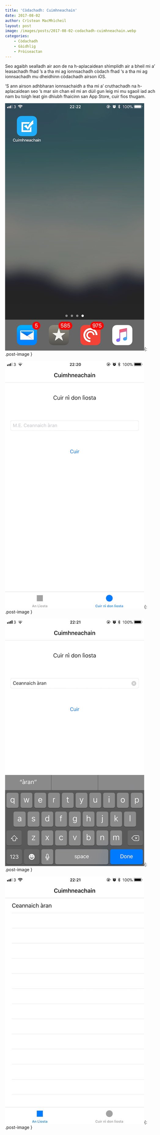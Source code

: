 ```yaml
---
title: 'Còdachadh: Cuimhneachain'
date: 2017-08-02
author: Crìstean MacMhìcheil
layout: post
image: /images/posts/2017-08-02-codachadh-cuimhneachain.webp
categories:
    - Còdachadh
    - Gàidhlig
    - Pròiseactan
---
```


Seo agaibh sealladh air aon de na h-aplacaidean shìmplidh air a bheil mi a’ leasachadh fhad ’s a tha mi ag ionnsachadh còdach fhad ‘s a tha mi ag ionnsachadh mu dheidhinn còdachadh airson iOS.

‘S ann airson adhbharan ionnsachaidh a tha mi a’ cruthachadh na h-aplacaidean seo ’s mar sin chan eil mi an dùil gun leig mi mu sgaoil iad ach nam bu toigh leat gin dhiubh fhaicinn san App Store, cuir fios thugam.

![Glachadh-sgrìn dhen aplacaid Cuimhneachain](/images/posts/2017-08-02-codachadh-cuimhneachain-01.jpeg){: .post-image }

![Glachadh-sgrìn dhen aplacaid Cuimhneachain](/images/posts/2017-08-02-codachadh-cuimhneachain-02.jpeg){: .post-image }

![Glachadh-sgrìn dhen aplacaid Cuimhneachain](/images/posts/2017-08-02-codachadh-cuimhneachain-03.jpeg){: .post-image }

![Glachadh-sgrìn dhen aplacaid Cuimhneachain](/images/posts/2017-08-02-codachadh-cuimhneachain-04.jpeg){: .post-image }
